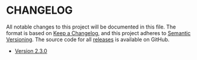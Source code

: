# CHANGELOG

All notable changes to this project will be documented in this file. The format is based on [Keep a Changelog](https://keepachangelog.com/en/1.1.0/), and this project adheres to [Semantic Versioning](https://semver.org/spec/v2.0.0.html). The source code for all [releases](https://github.com/ayrna/dlordinal/releases) is available on GitHub.

- [Version 2.3.0](./changelog_versions/version_2-3-0.md)
